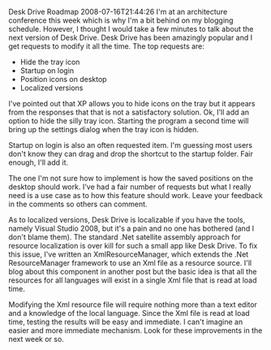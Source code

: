 Desk Drive Roadmap
2008-07-16T21:44:26
I'm at an architecture conference this week which is why I'm a bit behind on my blogging schedule. However, I thought I would take a few minutes to talk about the next version of Desk Drive. Desk Drive has been amazingly popular and I get requests to modify it all the time. The top requests are:

  * Hide the tray icon 
  * Startup on login 
  * Position icons on desktop 
  * Localized versions 

I've pointed out that XP allows you to hide icons on the tray but it appears from the responses that that is not a satisfactory solution. Ok, I'll add an option to hide the silly tray icon. Starting the program a second time will bring up the settings dialog when the tray icon is hidden.

Startup on login is also an often requested item. I'm guessing most users don't know they can drag and drop the shortcut to the startup folder. Fair enough, I'll add it.

The one I'm not sure how to implement is how the saved positions on the desktop should work. I've had a fair number of requests but what I really need is a use case as to how this feature should work. Leave your feedback in the comments so others can comment.

As to localized versions, Desk Drive is localizable if you have the tools, namely Visual Studio 2008, but it's a pain and no one has bothered (and I don't blame them). The standard .Net satellite assembly approach for resource localization is over kill for such a small app like Desk Drive. To fix this issue, I've written an XmlResourceManager, which extends the .Net ResourceManager framework to use an Xml file as a resource source. I'll blog about this component in another post but the basic idea is that all the resources for all languages will exist in a single Xml file that is read at load time.

Modifying the Xml resource file will require nothing more than a text editor and a knowledge of the local language. Since the Xml file is read at load time, testing the results will be easy and immediate. I can't imagine an easier and more immediate mechanism. Look for these improvements in the next week or so.
